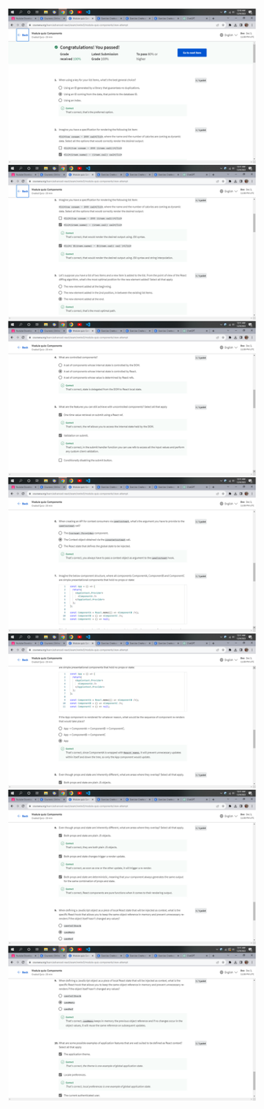 
![](./Screenshot%20(25).png)
![](./Screenshot%20(26).png)
![](./Screenshot%20(27).png)
![](./Screenshot%20(28).png)
![](./Screenshot%20(29).png)
![](./Screenshot%20(30).png)
![](./Screenshot%20(31).png)
